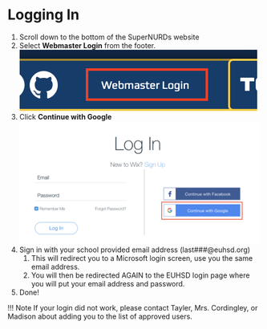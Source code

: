 # Logging In

1. Scroll down to the bottom of the SuperNURDs website
2. Select **Webmaster Login** from the footer.  ![footer](assets/images/logging_in/footer.png)
3. Click **Continue with Google**  ![google](assets/images/logging_in/google.png)
4. Sign in with your school provided email address (last###@euhsd.org)
      1. This will redirect you to a Microsoft login screen, use you the same email address.
      2. You will then be redirected AGAIN to the EUHSD login page where you will put your email address and password.
5. Done!

!!! Note
    If your login did not work, please contact Tayler, Mrs. Cordingley, or Madison about adding you to the list of approved users.
